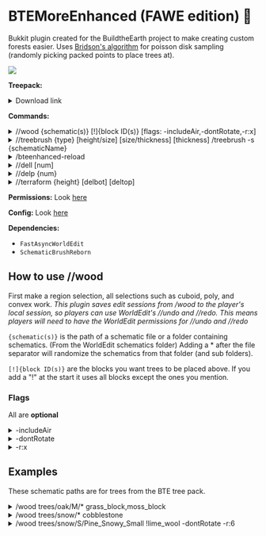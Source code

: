 # BTEMoreEnhanced (FAWE edition) 🍝

Bukkit plugin created for the BuildtheEarth project to make creating custom forests easier. Uses [Bridson's algorithm](https://sighack.com/post/poisson-disk-sampling-bridsons-algorithm) for poisson disk sampling (randomly picking packed points to place trees at).


[![](https://bstats.org/signatures/bukkit/BTEMoreEnhanced.svg)](https://bstats.org/plugin/bukkit/BTEMoreEnhanced "BTEMoreEnhanced on bStats")

**Treepack:**
<details>
    <summary>Download link</summary>
    https://www.dropbox.com/s/glw3837szae16rc/newtrees.zip
</details>

**Commands:**
<details>
    <summary>//wood {schematic(s)} [!]{block ID(s)} [flags: -includeAir,-dontRotate,-r:x]</summary>
    *(Aliases: //wood, //w)* More info in "How to use //wood"
</details>
<details>
    <summary>//treebrush {type} [height/size] [size/thickness] [thickness]
    /treebrush -s {schematicName} </summary>
    *(Aliases: //tbr, //treebr, //treebrush)* Easy to use brush specifically for trees on top of //schbr ([Schematic Brush Plugin](https://github.com/mikeprimm/SchematicBrush)). Ex: /treebr oak M any thin | 
    Use -s flag if you want to use specific tree. Ex: //treebr -s general01
</details>
<details>
    <summary>/bteenhanced-reload</summary>
    Reload config
</details>
<details>
    <summary>//dell [num]</summary>
    *(Aliases: //dellast, //dell)* Deletes the last `[num]` amount of points in the selection. (Currently only supports poly2d and convex selections) If `[num]` is not specified it will delete the last point.
</details>
<details>
    <summary>//delp {num}</summary>
    *(Aliases: //delpoint, //delp)* Deletes the `{num}`'th point in the selection. (Currently only supports poly2d and convex selections)
</details>
<details>
    <summary>//terraform {height} [delbot] [deltop]</summary>
    *(Aliases: //terraform, //terr, //tf)* Allows for easy terraforming to desired {height} and vertical cleanup under([delbot]) and over([deltop]) selected height. (Available for cuboid and poly2d selections)
</details>

**Permissions:** Look [here](src/main/resources/plugin.yml)

**Config:** Look [here](src/main/resources/config.yml)

**Dependencies:**
- `FastAsyncWorldEdit`
- `SchematicBrushReborn`

## How to use //wood
First make a region selection, all selections such as cuboid, poly, and convex work.
*This plugin saves edit sessions from /wood to the player's local session, so players can use WorldEdit's //undo and //redo. This means players will need to have the WorldEdit permissions for //undo and //redo*

`{schematic(s)}` is the path of a schematic file or a folder containing schematics. (From the WorldEdit schematics folder)
Adding a * after the file separator will randomize the schematics from that folder (and sub folders).

`[!]{block ID(s)}` are the blocks you want trees to be placed above. If you add a "!" at the start it uses all blocks except the ones you mention.

### Flags
All are **optional**
<details>
    <summary>-includeAir</summary>
    Equivalent of not adding -a when pasting with WorldEdit. (By default command ignores air blocks)
</details>
<details>
    <summary>-dontRotate</summary>
    Disables the random rotation (90 degree increments) of schematics.
</details>
<details>
    <summary>-r:x</summary>
    Overrides the automatically created default radius. Radius being the minimum spacing between trees. The radius by default is calculated by averaging the width or height (whichever is larger), and dividing by 2. An example of the flag being used is -r:10
</details>

## Examples
These schematic paths are for trees from the BTE tree pack.
<details>
    <summary>/wood trees/oak/M/* grass_block,moss_block</summary>
    Uses all schematics in `plugins/WorldEdit/trees/oak/M/`, including subdirectories. 2 is the block ID for grass blocks, and 251:0 is the block ID for white concrete, meaning trees will only be placed above grass and white concrete.
</details>
<details>
    <summary>/wood trees/snow/* cobblestone</summary>
    Uses all schematics in `plugins/WorldEdit/trees/snow/`, including subdirectories. In this case since the BTE tree pack has S,M,L snow trees, it will use all three sizes. 4 is the block data for planks, but since there are blocks that have the same block data of 4 (4 in 4:2 for ex.), and different IDs (2 of 4:2 for ex.), not including a ":" when typing "4" will include all blocks with data 4. Oak planks, jungle planks, etc.
</details>
<details>
    <summary>/wood trees/snow/S/Pine_Snowy_Small !lime_wool -dontRotate -r:6</summary>
    Uses only the Pine_Snowy_Small.schematic. Trees are pasted above all blocks except 35:5, which is green wool. `-dontRotate` prevents a random rotation from being applied to each tree. `-r:6` overrides the radius to 6.
</details>
